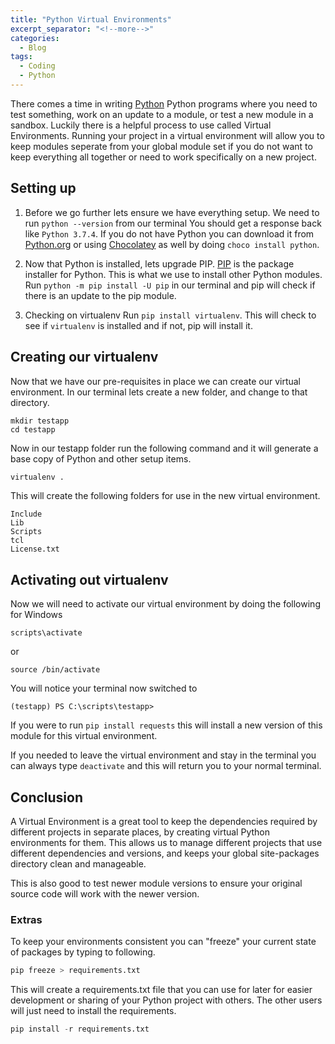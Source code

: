 ```yaml
---
title: "Python Virtual Environments"
excerpt_separator: "<!--more-->"
categories:
  - Blog
tags:
  - Coding
  - Python
---
```


There comes a time in writing [Python](https://www.python.org/) Python programs where you need to test something, work on an update to a module, or test a new module in a sandbox. Luckily there is a helpful process to use called Virtual Environments. Running your project in a virtual environment will allow you to keep modules seperate from your global module set if you do not want to keep everything all together or need to work specifically on a new project.

<!--more-->

## Setting up

1. Before we go further lets ensure we have everything setup.
We need to run ```python --version``` from our terminal
You should get a response back like ```Python 3.7.4```. If you do not have Python you can download it from [Python.org](https://www.python.org/downloads/) or using [Chocolatey](https://chocolatey.org/) as well by doing ```choco install python```.

2. Now that Python is installed, lets upgrade PIP.
[PIP](https://pip.pypa.io/en/stable/) is the package installer for Python. This is what we use to install other Python modules. Run ```python -m pip install -U pip``` in our terminal and pip will check if there is an update to the pip module.

3. Checking on virtualenv
Run ```pip install virtualenv```. This will check to see if ```virtualenv``` is installed and if not, pip will install it.

## Creating our virtualenv

Now that we have our pre-requisites in place we can create our virtual environment. In our terminal lets create a new folder, and change to that directory.

```shell
mkdir testapp
cd testapp
```

Now in our testapp folder run the following command and it will generate a base copy of Python and other setup items.

```python
virtualenv .
```

This will create the following folders for use in the new virtual environment.

```
Include
Lib
Scripts
tcl
License.txt
```

## Activating out virtualenv

Now we will need to activate our virtual environment by doing the following for Windows

```shell
scripts\activate
```

or

```shell
source /bin/activate
```

You will notice your terminal now switched to

```shell
(testapp) PS C:\scripts\testapp>
```

If you were to run ```pip install requests``` this will install a new version of this module for this virtual environment.

If you needed to leave the virtual environment and stay in the terminal you can always type ```deactivate``` and this will return you to your normal terminal.

## Conclusion

A Virtual Environment is a great tool to keep the dependencies required by different projects in separate places, by creating virtual Python environments for them. This allows us to manage different projects that use different dependencies and versions, and keeps your global site-packages directory clean and manageable.

This is also good to test newer module versions to ensure your original source code will work with the newer version.

### Extras

To keep your environments consistent you can "freeze" your current state of packages by typing to following.

```python
pip freeze > requirements.txt
```

This will create a requirements.txt file that you can use for later for easier development or sharing of your Python project with others. The other users will just need to install the requirements.

```python
pip install -r requirements.txt
```
